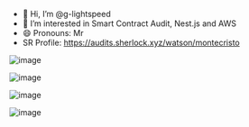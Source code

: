 - 👋 Hi, I’m @g-lightspeed
- 👀 I’m interested in Smart Contract Audit, Nest.js and AWS
- 😄 Pronouns: Mr
- SR Profile: https://audits.sherlock.xyz/watson/montecristo

![image](https://github.com/user-attachments/assets/1eccec34-4e2f-47e9-96f8-17cb099cb875)

![image](https://github.com/user-attachments/assets/83684229-1b1a-41b7-a399-9f95cbc3dc5b)

![image](https://imagedelivery.net/wtv4_V7VzVsxpAFaxzmpbw/79bc5f93-bf48-41df-c9c9-f42cf67f0600/public)

![image](https://github.com/user-attachments/assets/76bd5d74-8082-45fd-a724-955b6ed31596)


<!---
g-lightspeed/g-lightspeed is a ✨ special ✨ repository because its `README.md` (this file) appears on your GitHub profile.
You can click the Preview link to take a look at your changes.
--->
